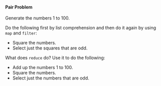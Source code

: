 #### Pair Problem

Generate the numbers 1 to 100.

Do the following first by list comprehension and then do it again by using `map` and `filter`:

 * Square the numbers.
 * Select just the squares that are odd.

What does `reduce` do? Use it to do the following:

 * Add up the numbers 1 to 100.
 * Square the numbers.
 * Select just the numbers that are odd.
